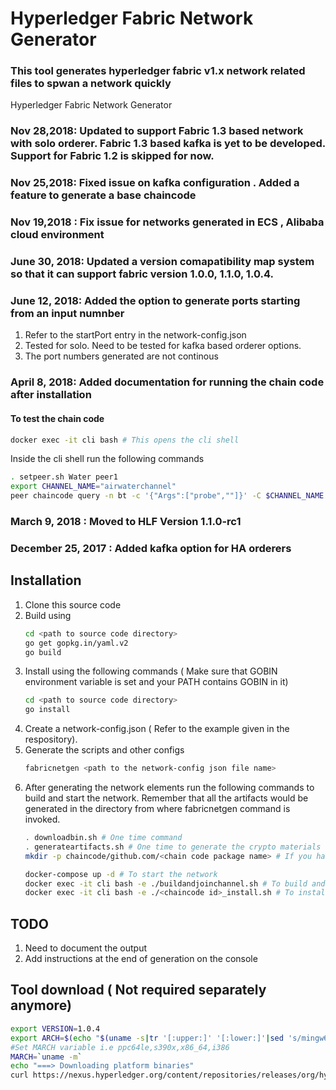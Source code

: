 # Hyperledger Fabric Network Generator
### This tool generates hyperledger fabric v1.x network related files to spwan a network quickly
Hyperledger Fabric Network Generator
### Nov 28,2018: Updated to support Fabric 1.3 based network with solo orderer. Fabric 1.3 based kafka is yet to be developed. Support for Fabric 1.2 is skipped for now.
### Nov 25,2018: Fixed issue on kafka configuration . Added a feature to generate a base chaincode
### Nov 19,2018 : Fix issue for networks generated in ECS , Alibaba cloud environment
### June 30, 2018: Updated a version comapatibility map system so that it can support fabric version 1.0.0, 1.1.0, 1.0.4.  
### June 12, 2018: Added the option to generate ports starting from an input numnber
1. Refer to the startPort entry in the network-config.json
2. Tested for solo. Need to be tested for kafka based orderer options. 
3. The port numbers generated are not continous 
### April 8, 2018: Added documentation for running the chain code after installation 

 #### To test the chain code 
 ```sh 
 docker exec -it cli bash # This opens the cli shell
 ```
 Inside the cli shell run the following commands
 ```sh
 . setpeer.sh Water peer1 
 export CHANNEL_NAME="airwaterchannel"
 peer chaincode query -n bt -c '{"Args":["probe",""]}' -C $CHANNEL_NAME
 ```
 
### March 9, 2018 : Moved to HLF Version 1.1.0-rc1
### December 25, 2017 : Added kafka option for HA orderers

## Installation 
1. Clone this source code
2. Build using 
    ```sh
    cd <path to source code directory>
    go get gopkg.in/yaml.v2
    go build
    ```
3. Install using  the following commands ( Make sure that GOBIN environment variable is set and your PATH contains GOBIN in it)
    ```sh
    cd <path to source code directory>
    go install
    ```
4. Create a network-config.json ( Refer to the example given in the respository).
5. Generate the scripts and other configs
    ```sh
    fabricnetgen <path to the network-config json file name>
    ```
6. After generating the network elements run the following commands to build and start the network. Remember that all the artifacts would be generated in the directory from where fabricnetgen command is invoked.
    ```sh
    . downloadbin.sh # One time command
    . generateartifacts.sh # One time to generate the crypto materials
    mkdir -p chaincode/github.com/<chain code package name> # If you have more that one chain code , then you need to repeat this step for each chain code pakage.
    
    docker-compose up -d # To start the network
    docker exec -it cli bash -e ./buildandjoinchannel.sh # To build and join channel
    docker exec -it cli bash -e ./<chaincode id>_install.sh # To install the chain code
    
    ```

## TODO
1. Need to document the output
2. Add instructions at the end of generation on the console

## Tool download ( Not required separately anymore)

```sh
export VERSION=1.0.4
export ARCH=$(echo "$(uname -s|tr '[:upper:]' '[:lower:]'|sed 's/mingw64_nt.*/windows/')-$(uname -m | sed 's/x86_64/amd64/g')" | awk '{print tolower($0)}')
#Set MARCH variable i.e ppc64le,s390x,x86_64,i386
MARCH=`uname -m`
echo "===> Downloading platform binaries"
curl https://nexus.hyperledger.org/content/repositories/releases/org/hyperledger/fabric/hyperledger-fabric/${ARCH}-${VERSION}/hyperledger-fabric-${ARCH}-${VERSION}.tar.gz | tar xz



```
